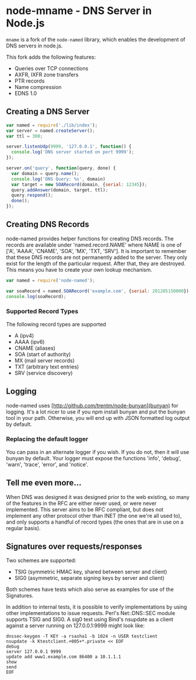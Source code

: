 # node-mname - DNS Server in Node.js

`mname` is a fork of the `node-named` library, which enables the development of
DNS servers in node.js.

This fork adds the following features:
 - Queries over TCP connections
 - AXFR, IXFR zone transfers
 - PTR records
 - Name compression
 - EDNS 1.0

## Creating a DNS Server

```js
var named = require('./lib/index');
var server = named.createServer();
var ttl = 300;

server.listenUdp(9999, '127.0.0.1', function() {
  console.log('DNS server started on port 9999');
});

server.on('query', function(query, done) {
  var domain = query.name();
  console.log('DNS Query: %s', domain)
  var target = new SOARecord(domain, {serial: 12345});
  query.addAnswer(domain, target, ttl);
  query.respond();
  done();
});
```

## Creating DNS Records

node-named provides helper functions for creating DNS records.
The records are available under 'named.record.NAME' where NAME is one
of ['A', 'AAAA', 'CNAME', 'SOA', 'MX', 'TXT, 'SRV']. It is important to
remember that these DNS records are not permanently added to the server.
They only exist for the length of the particular request. After that, they are
destroyed. This means you have to create your own lookup mechanism.

```js
var named = require('node-named');

var soaRecord = named.SOARecord('example.com', {serial: 201205150000});
console.log(soaRecord);
```

### Supported Record Types

The following record types are supported

 * A (ipv4)
 * AAAA (ipv6)
 * CNAME (aliases)
 * SOA (start of authority)
 * MX (mail server records)
 * TXT (arbitrary text entries)
 * SRV (service discovery)

## Logging

node-named uses [http://github.com/trentm/node-bunyan](bunyan) for logging.
It's a lot nicer to use if you npm install bunyan and put the bunyan tool in
your path. Otherwise, you will end up with JSON formatted log output by default.

### Replacing the default logger

You can pass in an alternate logger if you wish. If you do not, then it will use
bunyan by default. Your logger must expose the functions 'info', 'debug',
'warn', 'trace', 'error', and 'notice'.

## Tell me even more...

When DNS was designed it was designed prior
to the web existing, so many of the features in the RFC are either never used,
or were never implemented. This server aims to be RFC compliant, but does not
implement any other protocol other than INET (the one we're all used to), and
only supports a handful of record types (the ones that are in use on a regular
basis).

## Signatures over requests/responses

Two schemes are supported:

 * TSIG (symmetric HMAC key, shared between server and client)
 * SIG0 (asymmetric, separate signing keys by server and client)

Both schemes have tests which also serve as examples for use of the Signatures.

In addition to internal tests, it is possible to verify implementations by
using other implementations to issue requests. Perl's Net::DNS::SEC module
supports TSIG and SIG0. A sig0 test using Bind's nsupdate as a client
against a server running on 127.0.0.1:9999 might look like:

```
dnssec-keygen -T KEY -a rsasha1 -b 1024 -n USER testclient
nsupdate -k Ktestclient.+005+*.private << EOF
debug
server 127.0.0.1 9999
update add www1.example.com 86400 a 10.1.1.1
show
send
EOF
```
